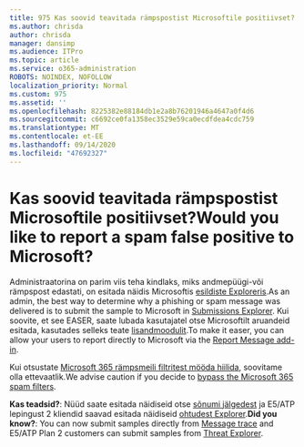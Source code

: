 ```yaml
---
title: 975 Kas soovid teavitada rämpspostist Microsoftile positiivset?
ms.author: chrisda
author: chrisda
manager: dansimp
ms.audience: ITPro
ms.topic: article
ms.service: o365-administration
ROBOTS: NOINDEX, NOFOLLOW
localization_priority: Normal
ms.custom: 975
ms.assetid: ''
ms.openlocfilehash: 8225382e88184db1e2a8b76201946a4647a0f4d6
ms.sourcegitcommit: c6692ce0fa1358ec3529e59ca0ecdfdea4cdc759
ms.translationtype: MT
ms.contentlocale: et-EE
ms.lasthandoff: 09/14/2020
ms.locfileid: "47692327"
---
```

# <a name="would-you-like-to-report-a-spam-false-positive-to-microsoft"></a><span data-ttu-id="a4823-102">Kas soovid teavitada rämpspostist Microsoftile positiivset?</span><span class="sxs-lookup"><span data-stu-id="a4823-102">Would you like to report a spam false positive to Microsoft?</span></span>

<span data-ttu-id="a4823-103">Administraatorina on parim viis teha kindlaks, miks andmepüügi-või rämpspost edastati, on esitada näidis Microsoftis [esildiste Exploreris](https://protection.office.com/reportsubmission).</span><span class="sxs-lookup"><span data-stu-id="a4823-103">As an admin, the best way to determine why a phishing or spam message was delivered is to submit the sample to Microsoft in [Submissions Explorer](https://protection.office.com/reportsubmission).</span></span> <span data-ttu-id="a4823-104">Kui soovite, et see EASER, saate lubada kasutajatel otse Microsoftilt aruandeid esitada, kasutades selleks teate [lisandmoodulit](https://appsource.microsoft.com/product/office/WA104381180?src=office&tab=Overview).</span><span class="sxs-lookup"><span data-stu-id="a4823-104">To make it easer, you can allow your users to report directly to Microsoft via the [Report Message add-in](https://appsource.microsoft.com/product/office/WA104381180?src=office&tab=Overview).</span></span>

<span data-ttu-id="a4823-105">Kui otsustate [Microsoft 365 rämpsmeili filtritest mööda hiilida](https://docs.microsoft.com/exchange/troubleshoot/antispam/cautions-against-bypassing-spam-filters), soovitame olla ettevaatlik.</span><span class="sxs-lookup"><span data-stu-id="a4823-105">We advise caution if you decide to [bypass the Microsoft 365 spam filters](https://docs.microsoft.com/exchange/troubleshoot/antispam/cautions-against-bypassing-spam-filters).</span></span>

<span data-ttu-id="a4823-106">**Kas teadsid?**: Nüüd saate esitada näidiseid otse [sõnumi jälgedest](https://protection.office.com/messagetrace) ja E5/ATP lepingust 2 kliendid saavad esitada näidiseid [ohtudest Explorer](https://docs.microsoft.com/microsoft-365/security/office-365-security/threat-explorer).</span><span class="sxs-lookup"><span data-stu-id="a4823-106">**Did you know?**: You can now submit samples directly from [Message trace](https://protection.office.com/messagetrace) and E5/ATP Plan 2 customers can submit samples from [Threat Explorer](https://docs.microsoft.com/microsoft-365/security/office-365-security/threat-explorer).</span></span>
